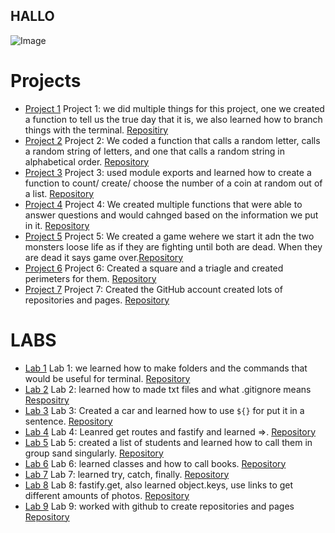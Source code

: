 ## HALLO
<img src = "https://images.unsplash.com/photo-1685988755140-263e9d8b2fb1?ixlib=rb-4.0.3&ixid=M3wxMjA3fDB8MHxwaG90by1wYWdlfHx8fGVufDB8fHx8fA%3D%3D&auto=format&fit=crop&w=1587&q=80" alt="Image" >

# Projects
+ [Project 1](https://madisenmeli.github.io/cit281-p1/) Project 1: we did multiple things for this project, one we created a function to tell us the true day that it is, we also learned how to branch things with the terminal. [Repositiry](https://github.com/madisenmeli/cit281-p1)
+ [Project 2](https://madisenmeli.github.io/cit281-P2/) Project 2: We coded a function that calls a random letter, calls a random string of letters, and one that calls a random string in alphabetical order. [Repository](https://github.com/madisenmeli/cit281-P2)
+ [Project 3](https://madisenmeli.github.io/cit281-P3/) Project 3: used module exports and learned how to create a function to count/ create/ choose the number of a coin at random out of a list. [Repository](https://github.com/madisenmeli/cit281-P3)
+ [Project 4](https://madisenmeli.github.io/cit281-P4/) Project 4: We created multiple functions that were able to answer questions and would cahnged based on the information we put in it.  [Repository](https://github.com/madisenmeli/cit281-P4)
+ [Project 5](https://madisenmeli.github.io/cit281-P5/) Project 5: We created a game wehere we start it adn the two monsters loose life as if they are fighting until both are dead.  When they are dead it says game over.[Repository](https://github.com/madisenmeli/cit281-P5)
+ [Project 6](https://madisenmeli.github.io/cit281-P6/) Project 6: Created a square and a triagle and created perimeters for them. [Repository](https://github.com/madisenmeli/cit281-P6)
+ [Project 7](https://madisenmeli.github.io/cit281-P7/) Project 7: Created the GitHub account created lots of repositories and pages. [Repository](https://github.com/madisenmeli/cit281-P7)

# LABS
+ [Lab 1](https://madisenmeli.github.io/cit281-lab1/) Lab 1: we learned how to make folders and the commands that would be useful for terminal. [Repository](https://github.com/madisenmeli/cit281-lab1)
+ [Lab 2]( https://madisenmeli.github.io/cit281-lab2/) Lab 2: learned how to made txt files and what .gitignore means [Respositry](https://github.com/madisenmeli/cit281-lab2)
+ [Lab 3](https://madisenmeli.github.io/cit281-lab3/) Lab 3: Created a car and learned how to use `${}` for put it in a sentence. [Repository](https://github.com/madisenmeli/cit281-lab3)
+ [Lab 4](https://madisenmeli.github.io/cit281-lab4/) Lab 4: Leanred get routes and fastify and learned =>. [Repository](https://github.com/madisenmeli/cit281-lab4)
+ [Lab 5](https://madisenmeli.github.io/cit281-lab5/) Lab 5: created a list of students and learned how to call them in group sand singularly. [Repository](https://github.com/madisenmeli/cit281-lab5)
+ [Lab 6](https://madisenmeli.github.io/cit281-lab6/) Lab 6: learned classes and how to call books. [Repository](https://github.com/madisenmeli/cit281-lab6)
+ [Lab 7](https://madisenmeli.github.io/cit281-lab-7/) Lab 7: learned try, catch, finally.  [Repository](https://github.com/madisenmeli/cit281-lab-7)
+ [Lab 8](https://madisenmeli.github.io/cit281-lab8/) Lab 8: fastify.get, also learned object.keys, use links to get different amounts of photos.  [Repository](https://github.com/madisenmeli/cit281-lab8)
+ [Lab 9](https://madisenmeli.github.io/cit281-lab9/) Lab 9: worked with github to create repositories and pages [Repository](https://github.com/madisenmeli/cit281-lab9)
